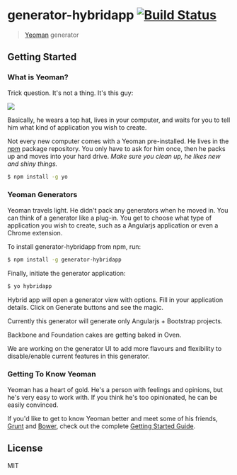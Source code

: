 # generator-hybridapp [![Build Status](https://secure.travis-ci.org/sandeeptharayilGit/generator-hybridapp.png?branch=master)](https://travis-ci.org/sandeeptharayilGit/generator-hybridapp)

> [Yeoman](http://yeoman.io) generator


## Getting Started

### What is Yeoman?

Trick question. It's not a thing. It's this guy:

![](http://i.imgur.com/JHaAlBJ.png)

Basically, he wears a top hat, lives in your computer, and waits for you to tell him what kind of application you wish to create.

Not every new computer comes with a Yeoman pre-installed. He lives in the [npm](https://npmjs.org) package repository. You only have to ask for him once, then he packs up and moves into your hard drive. *Make sure you clean up, he likes new and shiny things.*

```bash
$ npm install -g yo
```

### Yeoman Generators

Yeoman travels light. He didn't pack any generators when he moved in. You can think of a generator like a plug-in. You get to choose what type of application you wish to create, such as a Angularjs application or even a Chrome extension.

To install generator-hybridapp from npm, run:

```bash
$ npm install -g generator-hybridapp
```

Finally, initiate the generator application:

```bash
$ yo hybridapp
```
Hybrid app will open a generator view with options. Fill in your application details.
Click on Generate buttons and see the magic.

Currently this generator will generate only Angularjs + Bootstrap projects.

Backbone and Foundation cakes are getting baked in Oven.

We are working on the generator UI to add more flavours and flexibility to disable/enable current features in this generator.

### Getting To Know Yeoman

Yeoman has a heart of gold. He's a person with feelings and opinions, but he's very easy to work with. If you think he's too opinionated, he can be easily convinced.

If you'd like to get to know Yeoman better and meet some of his friends, [Grunt](http://gruntjs.com) and [Bower](http://bower.io), check out the complete [Getting Started Guide](https://github.com/yeoman/yeoman/wiki/Getting-Started).


## License

MIT
